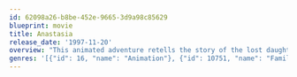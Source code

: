 ```yaml
---
id: 62098a26-b8be-452e-9665-3d9a98c85629
blueprint: movie
title: Anastasia
release_date: '1997-11-20'
overview: "This animated adventure retells the story of the lost daughter of Russia's last czar. The evil Rasputin places a curse on the Romanov family, and Anastasia and her grandmother, Empress Maria, get separated. After growing up in an orphanage, Anastasia encounters two Russian men seeking a reward offered by Empress Maria for the return of her granddaughter. The trio travels to Paris, where they find that the empress has grown skeptical of imposters."
genres: '[{"id": 16, "name": "Animation"}, {"id": 10751, "name": "Family"}]'
---
```

